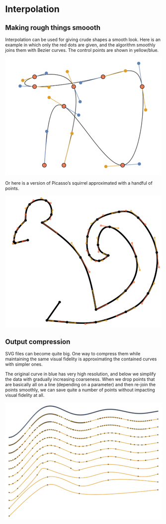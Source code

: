 # Interpolation

## Making rough things smoooth

Interpolation can be used for giving crude shapes a smooth look. Here is an
example in which only the red dots are given, and the algorithm smoothly joins
them with Bezier curves. The control points are shown in yellow/blue.

![](1_bezier_open.svg)

Or here is a version of Picasso’s squirrel approximated with a handful of
points.

![](2_picasso_squirrel.svg)


## Output compression

SVG files can become quite big. One way to compress them while maintaining the
same visual fidelity is approximating the contained curves with simpler ones.

The original curve in blue has very high resolution, and below we simplify the
data with gradually increasing coarseness. When we drop points that are
basically all on a line (depending on a parameter) and then re-join the points
smoothly, we can save quite a number of points without impacting visual fidelity
at all.

![](3_simplify_path.svg)
